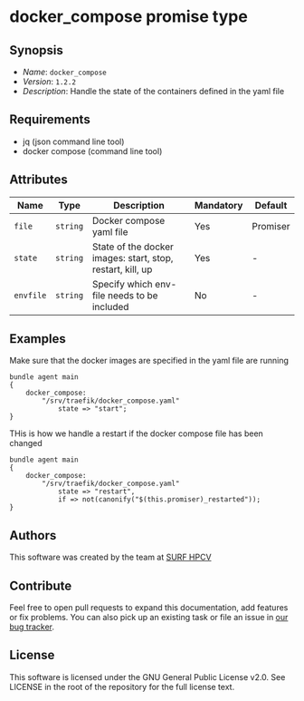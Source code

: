 # docker_compose promise type

## Synopsis

* *Name*: `docker_compose`
* *Version*: `1.2.2`
* *Description*:  Handle the state of the containers defined in the yaml file

## Requirements

* jq (json command line tool)
* docker compose (command line tool)

## Attributes

| Name            | Type      | Description                                                                                                             | Mandatory | Default  |
| --------------- | --------- | ----------------------------------------------------------------------------------------------------------------------- | --------- | -------- |
| `file`          | `string`  | Docker compose yaml file                                                                                                | Yes       | Promiser |
| `state`         | `string`  | State of the docker images: start, stop, restart, kill, up                                                              | Yes       | -        |
| `envfile`       | `string`  | Specify which env-file needs to be included                                                                             | No      | -        |

## Examples

Make sure that the docker images are specified in the yaml file are running
```cfengine3
bundle agent main
{
    docker_compose:
        "/srv/traefik/docker_compose.yaml"
            state => "start";
}
```

THis is how we handle a restart if the docker compose file has been changed
```cfengine3
bundle agent main
{
    docker_compose:
        "/srv/traefik/docker_compose.yaml"
            state => "restart",                                                                                                                                                                                 
            if => not(canonify("$(this.promiser)_restarted"));  
}
```

## Authors

This software was created by the team at [SURF HPCV](https://www.surf.nl/en/)

## Contribute

Feel free to open pull requests to expand this documentation, add features or fix problems.
You can also pick up an existing task or file an issue in [our bug tracker](https://github.com/basvandervlies/scl_modules/issues).

## License

This software is licensed under the GNU General Public License v2.0. See LICENSE in the root of the repository for the full license text.
